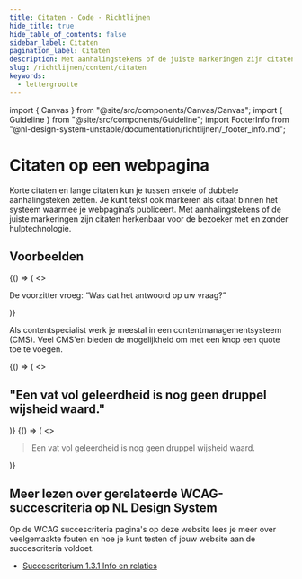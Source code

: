 ```yaml
---
title: Citaten · Code · Richtlijnen
hide_title: true
hide_table_of_contents: false
sidebar_label: Citaten
pagination_label: Citaten
description: Met aanhalingstekens of de juiste markeringen zijn citaten herkenbaar voor de bezoeker met en zonder hulptechnologie.
slug: /richtlijnen/content/citaten
keywords:
  - lettergrootte
---
```


<!-- @license CC0-1.0 -->

import { Canvas } from "@site/src/components/Canvas/Canvas";
import { Guideline } from "@site/src/components/Guideline";
import FooterInfo from "@nl-design-system-unstable/documentation/richtlijnen/\_footer_info.md";

# Citaten op een webpagina

Korte citaten en lange citaten kun je tussen enkele of dubbele aanhalingsteken zetten. Je kunt tekst ook markeren als citaat binnen het systeem waarmee je webpagina’s publiceert. Met aanhalingstekens of de juiste markeringen zijn citaten herkenbaar voor de bezoeker met en zonder hulptechnologie.

## Voorbeelden

<Guideline appearance="do" title="Plaats dubbele of enkele aanhalingstekens om een quote aan te geven.">
  <Canvas language="html">
    {() => (
      <>
        <p>
          De voorzitter vroeg: “Was dat het antwoord op uw vraag?”
        </p>
      </>
    )}
  </Canvas>
</Guideline>

Als contentspecialist werk je meestal in een contentmanagementsysteem (CMS). Veel CMS'en bieden de mogelijkheid om met een knop een quote toe te voegen.

<Guideline appearance="dont" title="Een kop gebruiken om een quote op te maken.">
  <Canvas language="html">
    {() => (
      <>
          <h2>"Een vat vol geleerdheid is nog geen druppel wijsheid waard."</h2>
      </>
    )}
  </Canvas>
</Guideline>

<Guideline appearance="do" title="Een quote opmaken met de specifiek daarvoor bedoelde mogelijkheid in het CMS.">
  <Canvas language="html">
    {() => (
      <>
          <blockquote>
          Een vat vol geleerdheid is nog geen druppel wijsheid waard.
          </blockquote>
      </>
    )}
  </Canvas>
</Guideline>

<!--Guideline appearance="do" title="Voor korte quotes in een zin of alinea het HTML-element <q> gebruiken">
  <Canvas language="html">
    {() => (
      <>
          <p>
          Op de voorpagina van de website staat: <q>NL Design System helpt om toegankelijk, inclusief en gebruiksvriendelijk ontwikkelen makkelijk te maken.</q> Het kernteam maakt dit mogelijk.
          </p>
      </>
    )}
  </Canvas>
</Guideline>

<Guideline appearance="do" title="Voor langere quotes die los staan buiten een zin of alinea het HTML-element <blockquote> gebruiken">
  <Canvas language="html">
    {() => (
      <>
          <blockquote>
          Een vat vol geleerdheid is nog geen druppel wijsheid waard.
          </blockquote>
      </>
    )}
  </Canvas>
</Guideline-->

## Meer lezen over gerelateerde WCAG-succescriteria op NL Design System

Op de WCAG succescriteria pagina's op deze website lees je meer over veelgemaakte fouten en hoe je kunt testen of jouw website aan de succescriteria voldoet.

- [Succescriterium 1.3.1 Info en relaties](/wcag/1.3.1)

<FooterInfo />
